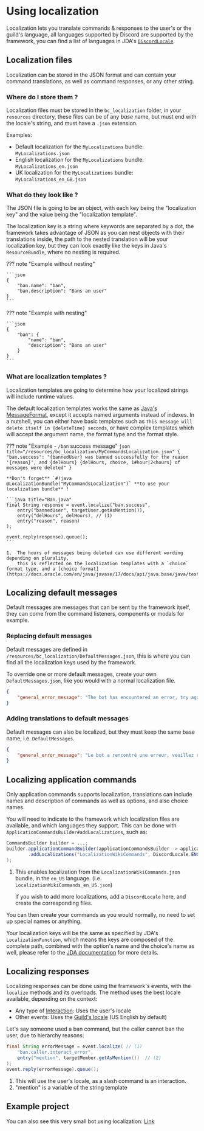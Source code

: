 # Using localization

Localization lets you translate commands & responses to the user's or the guild's language, all languages supported by Discord are supported by the framework, you can find a list of languages in JDA's [`DiscordLocale`](https://ci.dv8tion.net/job/JDA5/javadoc/net/dv8tion/jda/api/interactions/DiscordLocale.html).

## Localization files
Localization can be stored in the JSON format and can contain your command translations, as well as command responses, or any other string.

### Where do I store them ?
Localization files must be stored in the `bc_localization` folder, in your `resources` directory, 
these files can be of any *base* name, but must end with the locale's string, and must have a `.json` extension.

Examples:

* Default localization for the `MyLocalizations` bundle: `MyLocalizations.json`
* English localization for the `MyLocalizations` bundle: `MyLocalizations_en.json`
* UK localization for the `MyLocalizations` bundle: `MyLocalizations_en_GB.json`

### What do they look like ?
The JSON file is going to be an object, with each key being the "localization key" and the value being the "localization template".

The localization key is a string where keywords are separated by a dot, the framework takes advantage of JSON as you can nest objects with their translations inside, the path to the nested translation will be your localization key, 
but they can look exactly like the keys in Java's `ResourceBundle`, where no nesting is required.

??? note "Example without nesting"

    ```json
    {
        "ban.name": "ban",
        "ban.description": "Bans an user"
    }
    ```

??? note "Example with nesting"

    ```json
    {
        "ban": {
            "name": "ban",
            "description": "Bans an user"
        }
    }
    ```

### What are localization templates ?

Localization templates are going to determine how your localized strings will include runtime values. 

The default localization templates works the same as [Java's MessageFormat](https://docs.oracle.com/en/java/javase/17/docs/api/java.base/java/text/MessageFormat.html), except it accepts named arguments instead of indexes.
In a nutshell, you can either have basic templates such as `This message will delete itself in {deleteTime} seconds`, or have complex templates which will accept the argument name, the format type and the format style.

??? note "Example - `/ban` success message"
    ```json title="/resources/bc_localization/MyCommandsLocalization.json"
    {
        "ban.success": "{bannedUser} was banned successfully for the reason '{reason}', and {delHours} {delHours, choice, 1#hour|2<hours} of messages were deleted"
    }
    ```

    **Don't forget** `#!java @LocalizationBundle("MyCommandsLocalization")` **to use your localization bundle** !
    
    ```java title="Ban.java"
    final String response = event.localize("ban.success",
        entry("bannedUser", targetUser.getAsMention()),
        entry("delHours", delHours), // (1)
        entry("reason", reason)
    );

    event.reply(response).queue();
    ```

    1.  The hours of messages being deleted can use different wording depending on plurality, 
        this is reflected on the localization templates with a `choice` format type, and a [choice format](https://docs.oracle.com/en/java/javase/17/docs/api/java.base/java/text/ChoiceFormat.html)

## Localizing default messages
Default messages are messages that can be sent by the framework itself, they can come from the command listeners, components or modals for example. 

### Replacing default messages
Default messages are defined in `/resources/bc_localization/DefaultMessages.json`, this is where you can find all the localization keys used by the framework.

To override one or more default messages, create your own `DefaultMessages.json`, like you would with a normal localization file.
    
```json title="/resources/bc_localization/DefaultMessages.json"
{
    "general_error_message": "The bot has encountered an error, try again later."
}
```

### Adding translations to default messages

Default messages can also be localized, but they must keep the same base name, i.e. `DefaultMessages`.


```json title="/resources/bc_localization/DefaultMessages_fr.json"
{
    "general_error_message": "Le bot a rencontré une erreur, veuillez réessayer plus tard."
}   
```

## Localizing application commands
Only application commands supports localization, translations can include names and description of commands as well as options, and also choice names.

You will need to indicate to the framework which localization files are available, and which languages they support. This can be done with `ApplicationCommandsBuilder#addLocalizations`, such as:

``` java title="Main.java"
CommandsBuilder builder = ...;
builder.applicationCommandBuilder(applicationCommandsBuilder -> applicationCommandsBuilder
        .addLocalizations("LocalizationWikiCommands", DiscordLocale.ENGLISH_US) // (1)
);
```

1.  This enables localization from the `LocalizationWikiCommands.json` bundle, in the `en_US` language. (i.e. `LocalizationWikiCommands_en_US.json`)

    If you wish to add more localizations, add a `DiscordLocale` here, and create the corresponding files.

You can then create your commands as you would normally, no need to set up special names or anything.

Your localization keys will be the same as specified by JDA's `LocalizationFunction`, 
which means the keys are composed of the complete path, combined with the option's name and the choice's name as well, please refer to the [JDA documentation](https://ci.dv8tion.net/job/JDA5/javadoc/net/dv8tion/jda/api/interactions/commands/localization/LocalizationFunction.html) for more details.

## Localizing responses

Localizing responses can be done using the framework's events, with the `localize` methods and its overloads. The method uses the best locale available, depending on the context:

* Any type of [Interaction](https://ci.dv8tion.net/job/JDA5/javadoc/net/dv8tion/jda/api/interactions/Interaction.html): Uses the user's locale
* Other events: Uses the [Guild's locale](https://ci.dv8tion.net/job/JDA5/javadoc/net/dv8tion/jda/api/entities/Guild.html#getLocale()) (US English by default)

Let's say someone used a ban command, but the caller cannot ban the user, due to hierarchy reasons:

```java title="SlashBan.java"
final String errorMessage = event.localize( // (1)
    "ban.caller.interact_error", 
    entry("mention", targetMember.getAsMention())  // (2)
); 
event.reply(errorMessage).queue();
```

1.  This will use the user's locale, as a slash command is an interaction.
2.  "mention" is a variable of the string template

## Example project
You can also see this very small bot using localization: [Link](https://github.com/freya022/BotCommands/tree/master/examples/src/main/java/com/freya02/bot/wiki/localization)